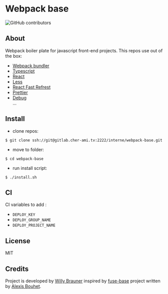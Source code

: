 # Webpack base

![GitHub contributors](https://img.shields.io/github/contributors/willybrauner/webpack-base)

## About

Webpack boiler plate for javascript front-end projects. This repos use out of the box:

- [Webpack bundler](https://webpack.js.org/)
- [Typescript](https://www.typescriptlang.org/)
- [React](https://reactjs.org/)
- [Less](http://lesscss.org/)
- [React Fast Refrest](https://github.com/pmmmwh/react-refresh-webpack-plugin)
- [Prettier](https://prettier.io/)
- [Debug](https://www.npmjs.com/package/debug)  
  ...

## Install

- clone repos:

```shell script
$ git clone ssh://git@gitlab.cher-ami.tv:2222/interne/webpack-base.git
```

- move to folder:

```shell script
$ cd webpack-base
```

- run install script:

```shell script
$ ./install.sh
```

## CI

CI variables to add :

- `DEPLOY_KEY`
- `DEPLOY_GROUP_NAME`
- `DEPLOY_PROJECT_NAME`

## License

MIT

## Credits

Project is developed by [Willy Brauner](https://willybrauner.com) inspired by
[fuse-base](https://github.com/solid-js/fuse-base) project written by [Alexis Bouhet](https://zouloux.com).
